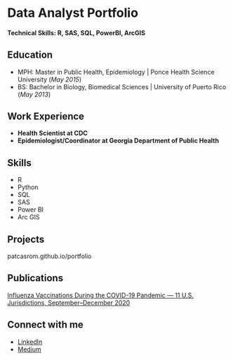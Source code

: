 # Data Analyst Portfolio

#### Technical Skills: R, SAS, SQL, PowerBI, ArcGIS

## Education
- MPH: Master in Public Health, Epidemiology | Ponce Health Science University (_May 2015_)
- BS: Bachelor in Biology, Biomedical Sciences | University of Puerto Rico (_May 2013_)

## Work Experience
- **Health Scientist at CDC**
- **Epidemiologist/Coordinator at Georgia Department of Public Health**
 
## Skills
 - R
 - Python
 - SQL
 - SAS
 - Power BI
 - Arc GIS
   
## Projects
patcasrom.github.io/portfolio

## Publications
[Influenza Vaccinations During the COVID-19 Pandemic — 11 U.S. Jurisdictions, September–December 2020](https://www.cdc.gov/mmwr/volumes/70/wr/mm7045a3.htm)


## Connect with me
- [LinkedIn](https://www.linkedin.com/in/patcasrom/)
- [Medium](https://medium.com/@patcasrom)
